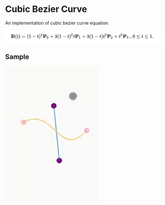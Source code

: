 <h1>Cubic Bezier Curve</h1>

An implementation of cubic bezier curve equation.

<img src="image.PNG" width="500">

## Sample

<img src="bezier.gif" width="300">